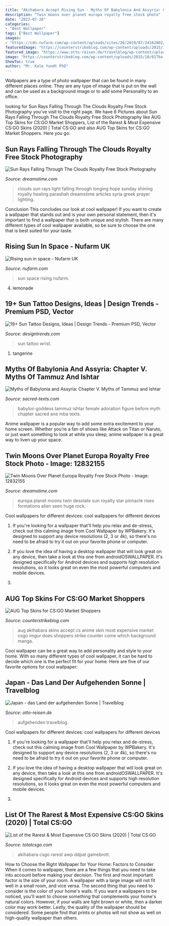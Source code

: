 ```yaml
---
title: "Akihabara Accept Rising Sun - Myths Of Babylonia And Assyria: Chapter V. Myths Of Tammuz And Ishtar"
description: "Twin moons over planet europa royalty free stock photo"
date: "2022-07-26"
categories:
- "Best Wallpaper"
tags: ["Best Wallpaper"]
images:
- "https://cdn.nufarm.com/wp-content/uploads/sites/26/2019/07/24162802/Phenoxy-graphic.jpeg"
featuredImage: "https://counterstrikeblog.com/wp-content/uploads/2015/10/01T6o.jpg"
featured_image: "https://www.otto-reisen.de/travelblog/wp-content/uploads/japan-fernreise-fuji-sonnenuntergang.jpg"
image: "https://counterstrikeblog.com/wp-content/uploads/2015/10/01T6o.jpg"
ShowToc: true
author: "Mr. Kale Yundt PhD"
---
```





Wallpapers are a type of photo wallpaper that can be found in many different places online. They are any type of image that is put on the wall and can be used as a background image or to add some Personality to an office.

	

		
looking for Sun Rays Falling Through The Clouds Royalty Free Stock Photography you've visit to the right page. We have 8 Pictures about Sun Rays Falling Through The Clouds Royalty Free Stock Photography like AUG Top Skins for CS:GO Market Shoppers, List of the Rarest &amp; Most Expensive CS:GO Skins (2020) | Total CS:GO and also AUG Top Skins for CS:GO Market Shoppers. Here you go:
		
    
## Sun Rays Falling Through The Clouds Royalty Free Stock Photography

<img loading=lazy src="https://thumbs.dreamstime.com/x/sun-rays-falling-clouds-10356007.jpg" onerror="this.onerror=null;this.src='https://tse4.mm.bing.net/th?id=OIP.DOwyCYvQbJwck1oTDjQ2HgHaFj&amp;pid=15.1';" alt="Sun Rays Falling Through The Clouds Royalty Free Stock Photography">

_Source: dreamstime.com_

>clouds sun rays light falling through longing hope sunday shining royalty healing parashah dreamstime articles syria greek prayer lighting. 

	

Conclusion
This concludes our look at cool wallpaper! If you want to create a wallpaper that stands out and is your own personal statement, then it's important to find a wallpaper that is both unique and stylish. There are many different types of cool wallpaper available, so be sure to choose the one that is best suited for your taste.

    
## Rising Sun In Space - Nufarm UK

<img loading=lazy src="https://cdn.nufarm.com/wp-content/uploads/sites/26/2019/07/24162802/Phenoxy-graphic.jpeg" onerror="this.onerror=null;this.src='https://tse1.mm.bing.net/th?id=OIP.o4slndqGmyrnrL-flQEF4AHaDt&amp;pid=15.1';" alt="Rising sun in space - Nufarm UK">

_Source: nufarm.com_

>sun space rising nufarm. 

	

4. lemonade 

    
## 19+ Sun Tattoo Designs, Ideas | Design Trends - Premium PSD, Vector

<img loading=lazy src="https://images.designtrends.com/wp-content/uploads/2016/12/26175718/Small-Sun-Tattoo-on-Wrist.jpg" onerror="this.onerror=null;this.src='https://tse1.mm.bing.net/th?id=OIP.aXCjozKvgWFL50x18im9GQHaHa&amp;pid=15.1';" alt="19+ Sun Tattoo Designs, Ideas | Design Trends - Premium PSD, Vector">

_Source: designtrends.com_

>sun tattoo wrist. 

	

1. tangerine 

    
## Myths Of Babylonia And Assyria: Chapter V. Myths Of Tammuz And Ishtar

<img loading=lazy src="https://www.sacred-texts.com/ane/mba/img/10600.jpg" onerror="this.onerror=null;this.src='https://tse4.mm.bing.net/th?id=OIP.wAUZSAq69drPCYkEZuOHDgHaEq&amp;pid=15.1';" alt="Myths of Babylonia and Assyria: Chapter V. Myths of Tammuz and Ishtar">

_Source: sacred-texts.com_

>babylon goddess tammuz ishtar female adoration figure before myth chapter sacred ane mba texts. 

	

Anime wallpaper is a popular way to add some extra excitement to your home screen. Whether you’re a fan of shows like Attack on Titan or Naruto, or just want something to look at while you sleep, anime wallpaper is a great way to liven up your space.

    
## Twin Moons Over Planet Europa Royalty Free Stock Photo - Image: 12832155

<img loading=lazy src="https://thumbs.dreamstime.com/z/twin-moons-over-planet-europa-12832155.jpg" onerror="this.onerror=null;this.src='https://tse1.mm.bing.net/th?id=OIP.l-GFGP1oHoz6WVGlNsSZIwHaGE&amp;pid=15.1';" alt="Twin Moons Over Planet Europa Royalty Free Stock Photo - Image: 12832155">

_Source: dreamstime.com_

>europa planet moons twin desolate sun royalty star pinnacle rises formations alien seen huge rock. 

	

Cool wallpapers for different devices:
cool wallpapers for different devices 

1. If you're looking for a wallpaper that'll help you relax and de-stress, check out this calming image from Cool Wallpaper by WPBakery. It's designed to support any device resolutions (2, 3 or 4k), so there's no need to be afraid to try it out on your favorite phone or computer.

2. If you love the idea of having a desktop wallpaper that will look great on any device, then take a look at this one from androidOSWALLPAPER. It's designed specifically for Android devices and supports high resolution resolutions, so it looks great on even the most powerful computers and mobile devices.

3.

    
## AUG Top Skins For CS:GO Market Shoppers

<img loading=lazy src="https://counterstrikeblog.com/wp-content/uploads/2015/10/01T6o.jpg" onerror="this.onerror=null;this.src='https://tse2.mm.bing.net/th?id=OIP.g_IxEEqL_cm0Zmn_NiPgGAHaEK&amp;pid=15.1';" alt="AUG Top Skins for CS:GO Market Shoppers">

_Source: counterstrikeblog.com_

>aug akihabara skins accept cs anime skin most expensive market csgo imgur does shoppers strike counter come which background manga. 

	

Cool wallpaper can be a great way to add personality and style to your home. With so many different types of cool wallpaper, it can be hard to decide which one is the perfect fit for your home. Here are five of our favorite options for cool wallpaper: 

    
## Japan - Das Land Der Aufgehenden Sonne | Travelblog

<img loading=lazy src="https://www.otto-reisen.de/travelblog/wp-content/uploads/japan-fernreise-fuji-sonnenuntergang.jpg" onerror="this.onerror=null;this.src='https://tse2.mm.bing.net/th?id=OIP.jXjOcKWFFvZ1_IiyzT5JGAHaC9&amp;pid=15.1';" alt="Japan - das Land der aufgehenden Sonne | Travelblog">

_Source: otto-reisen.de_

>aufgehenden travelblog. 

	

Cool wallpapers for different devices:
cool wallpapers for different devices 

1. If you're looking for a wallpaper that'll help you relax and de-stress, check out this calming image from Cool Wallpaper by WPBakery. It's designed to support any device resolutions (2, 3 or 4k), so there's no need to be afraid to try it out on your favorite phone or computer.

2. If you love the idea of having a desktop wallpaper that will look great on any device, then take a look at this one from androidOSWALLPAPER. It's designed specifically for Android devices and supports high resolution resolutions, so it looks great on even the most powerful computers and mobile devices.

3.

    
## List Of The Rarest &amp; Most Expensive CS:GO Skins (2020) | Total CS:GO

<img loading=lazy src="https://totalcsgo.com/image/skins/aug-akihabara-accept-factory-new.png" onerror="this.onerror=null;this.src='https://tse1.mm.bing.net/th?id=OIP.HX4qrZGH-ZZkt30k5qJPnwHaFh&amp;pid=15.1';" alt="List of the Rarest &amp; Most Expensive CS:GO Skins (2020) | Total CS:GO">

_Source: totalcsgo.com_

>akihabara csgo rarest awp ddpat gamebrott. 

	

How to Choose the Right Wallpaper for Your Home: Factors to Consider
When it comes to wallpaper, there are a few things that you need to take into account before making your decision. The first and most important factor is the size of your room. A wallpaper with a large image will not fit well in a small room, and vice versa. 
The second thing that you need to consider is the color of your home's walls. If you want a wallpapers to be noticed, you'll want to choose something that complements your home's natural colors. However, if your walls are light brown or white, then a darker color may work better. 
Lastly, the quality of the wallpaper should be considered. Some people find that prints or photos will not show as well on high-quality wallpaper than others.

